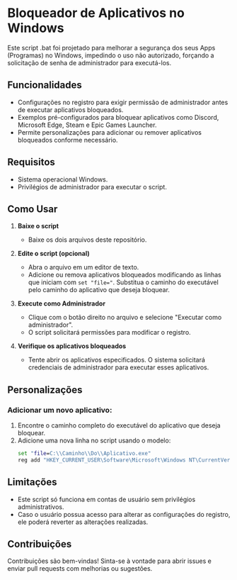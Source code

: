 # Bloqueador de Aplicativos no Windows

Este script .bat foi projetado para melhorar a segurança dos seus Apps (Programas) no Windows, impedindo o uso não autorizado, forçando a solicitação de senha de administrador para executá-los.

## Funcionalidades
- Configurações no registro para exigir permissão de administrador antes de executar aplicativos bloqueados.
- Exemplos pré-configurados para bloquear aplicativos como Discord, Microsoft Edge, Steam e Epic Games Launcher.
- Permite personalizações para adicionar ou remover aplicativos bloqueados conforme necessário.

## Requisitos
- Sistema operacional Windows.
- Privilégios de administrador para executar o script.

## Como Usar
1. **Baixe o script**
   - Baixe os dois arquivos deste repositório.

2. **Edite o script (opcional)**
   - Abra o arquivo em um editor de texto.
   - Adicione ou remova aplicativos bloqueados modificando as linhas que iniciam com `set "file="`. Substitua o caminho do executável pelo caminho do aplicativo que deseja bloquear.

3. **Execute como Administrador**
   - Clique com o botão direito no arquivo e selecione "Executar como administrador".
   - O script solicitará permissões para modificar o registro.

4. **Verifique os aplicativos bloqueados**
   - Tente abrir os aplicativos especificados. O sistema solicitará credenciais de administrador para executar esses aplicativos.

## Personalizações
### Adicionar um novo aplicativo:
1. Encontre o caminho completo do executável do aplicativo que deseja bloquear.
2. Adicione uma nova linha no script usando o modelo:
   ```bat
   set "file=C:\\Caminho\\Do\\Aplicativo.exe"
   reg add "HKEY_CURRENT_USER\Software\Microsoft\Windows NT\CurrentVersion\AppCompatFlags\Layers" /v "%file%" /d "~ RUNASADMIN" /f
   ```

## Limitações
- Este script só funciona em contas de usuário sem privilégios administrativos.
- Caso o usuário possua acesso para alterar as configurações do registro, ele poderá reverter as alterações realizadas.

## Contribuições
Contribuições são bem-vindas! Sinta-se à vontade para abrir issues e enviar pull requests com melhorias ou sugestões.
